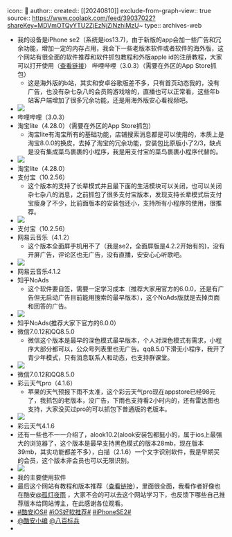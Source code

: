 icon:: 💾
author:: 
created:: [[20240810]]
exclude-from-graph-view:: true
source:: https://www.coolapk.com/feed/39037022?shareKey=MDVmOTQyYTU2ZjEzNjZiNzhiMzU~
type:: archives-web

- 我的设备是iPhone se2（系统是ios13.7)，由于新版的app会加一些广告和冗余功能，增加一定的内存占用，我会下一些老版本软件或者软件的海外版，这个网站有很全面的软件推荐和软件抓包教程和外版apple id的注册教程，大家可以打开使用（[查看链接](https://qianling.pw/ios-app/)） 哔哩哔哩（3.0.3）（需要在外区的App Store抓包）
  - 这是海外版的b站，其实和安卓谷歌版差不多，只有首页动态我的，没有广告，也没有杂七杂八的会员购游戏啥的，直播也可以正常看，这些年b站客户端增加了很多冗余功能，还是用海外版安心看视频吧。
- ![](http://image.coolapk.com/feed/2022/0906/20/1113063_8430_7332_138@750x1334.jpg.m.jpg)
- 哔哩哔哩（3.0.3）
- 淘宝lite（4.28.0）（需要在外区的App Store抓包）
  - 淘宝lite有淘宝所有的基础功能，店铺搜索消息都是可以使用的，本质上是淘宝8.0.0的换皮，去掉了淘宝的冗余功能，安装包比原版小了2/3，缺点是没有集成菜鸟裹裹的小程序，我是用支付宝的菜鸟裹裹小程序代替的。
- ![](http://image.coolapk.com/feed/2022/0906/20/1113063_8431_9537_814@750x1334.jpg.m.jpg)
- 淘宝lite（4.28.0）
- 支付宝（10.2.56）
  - 这个版本的支持了长辈模式并且最下面的生活模块可以关闭，也可以关闭杂七杂八的消息，之前抓包了很多支付宝版本，发现支持长辈模式后支付宝瘦身了不少，比前面版本的安装包还小，支持所有小程序的使用，很推荐。
- ![](http://image.coolapk.com/feed/2022/0906/20/1113063_8430_3056_393@750x1334.jpg.m.jpg)
- 支付宝（10.2.56）
- 网易云音乐（4.1.2）
  - 这个版本全面屏手机用不了（我是se2，全面屏版是4.2.2开始有的)，没有开屏广告，评论区也无广告，没有直播，安安心心听歌吧。
- ![](http://image.coolapk.com/feed/2022/0906/20/1113063_8433_7887_875@750x1334.jpg.m.jpg)
- 网易云音乐4.1.2
- 知乎NoAds
  - 这个软件要自签，需要一定学习成本（推荐大家用官方的6.0.0，还是有广告但无启动广告目前能用搜索的最早版本），这个NoAds版就是去掉页面和回答的广告。
- ![](http://image.coolapk.com/feed/2022/0906/20/1113063_8429_2241_825@750x1334.jpg.m.jpg)
- 知乎NoAds(推荐大家下官方的6.0.0）
- 微信7.0.12和QQ8.5.0
  - 微信这个版本是最早的深色模式最早版本，个人对深色模式有需求，小程序大部分都可以，公众号列表里也无广告。qq8.5.0下滑无小程序，我开了青少年模式，只有消息联系人和动态，也支持群课堂。
- ![](http://image.coolapk.com/feed/2022/0906/20/1113063_8430_6072_107@750x1334.jpg.m.jpg)
- 微信7.0.12和QQ8.5.0
- 彩云天气pro（4.1.6）
  - 苹果的天气预报下雨不太准，这个彩云天气pro现在appstore已经98元了，我抓包的老版本，没广告，下雨也支持看2小时内的，还有雷达图也支持，大家没买过pro的可以抓包下普通版的老版本。
- ![](http://image.coolapk.com/feed/2022/0906/20/1113063_8432_767_786@750x1334.jpg.m.jpg)
- 彩云天气4.1.6
- 还有一些也不一一介绍了，alook10.2(alook安装包都挺小的，属于ios上最强大的浏览器了，这个版本是最早支持黑色模式的版本28mb，现在版本39mb，其实功能都差不多），白描（2.1.6）一个文字识别软件，我是早期买的会员，这个版本非会员也可以无限识别。
- ![](http://image.coolapk.com/feed/2022/0906/20/1113063_8433_7297_292@750x1334.jpg.m.jpg)
- 我的主要使用软件
- 最后这个网站有教程和版本推荐（[查看链接](https://qianling.pw/ios-app/)），里面很全面，我看作者好像也在酷安[@孤灯夜雨](/u/孤灯夜雨) ，大家不会的可以去这个网站学习下，也反馈下哪些自己推荐版本给网站博主，在此感谢各位观看。
- [#酷安iOS#](/t/酷安iOS?type=12) [#iOS好软推荐#](/t/iOS好软推荐?type=12) [#iPhoneSE2#](/t/iPhoneSE2?type=12)
- [@酷安小编](/u/酷安小编) [@八百标兵](/u/八百标兵)
-